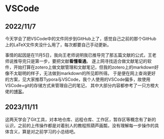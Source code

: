 # VSCode
## 2022/11/7
今天学会了把VSCode中的文件同步到GitHub上了，感觉自己之前的那个GitHub上的LaTeX文件夹没什么用了，每次都要自己手动更新。

事情的起因是在11月5日，我向王老师说明我已推导完了那五篇文献的公式，王老师说推导完只是第一步，要把文献**看懂看通**。
遂上网寻找适合做文献笔记的软件，开始打算在zotero上做文献管理和文献笔记，但我的zotero上的markdown好像不太聪明的样子，无法做到markdown的所见即所得。
于是便在网上查询更好的方案，见大家推荐Typora与VSCode，我个人使用的VSCode偏多，故使用VSCode+git的存储方式来管理自己的笔记，
其中大部分内容都参考了一只方橙大佬的[博客](https://orangex4.cool/post/lesson-zero-for-cs-students/)。

## 2023/11/11
这两天学会了Git工具，对本地仓库、远程仓库、工作区，暂存区等概念有了新的认识，之前的上传操作都是对着别人的教程照葫芦画瓢，没有理解每一步操作的具体含义，算是对之前学习的小总结吧。